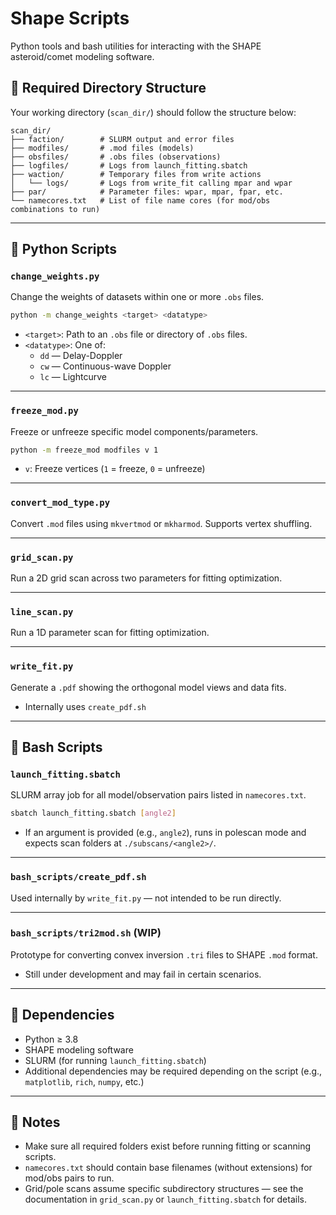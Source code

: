 # Shape Scripts

Python tools and bash utilities for interacting with the SHAPE asteroid/comet modeling software.

## 📁 Required Directory Structure

Your working directory (`scan_dir/`) should follow the structure below:

```
scan_dir/
├── faction/        # SLURM output and error files
├── modfiles/       # .mod files (models)
├── obsfiles/       # .obs files (observations)
├── logfiles/       # Logs from launch_fitting.sbatch
├── waction/        # Temporary files from write actions
│   └── logs/       # Logs from write_fit calling mpar and wpar
├── par/            # Parameter files: wpar, mpar, fpar, etc.
└── namecores.txt   # List of file name cores (for mod/obs combinations to run)
```

---

## 🐍 Python Scripts

### `change_weights.py`

Change the weights of datasets within one or more `.obs` files.

```bash
python -m change_weights <target> <datatype>
```

- `<target>`: Path to an `.obs` file or directory of `.obs` files.
- `<datatype>`: One of:
  - `dd` — Delay-Doppler
  - `cw` — Continuous-wave Doppler
  - `lc` — Lightcurve

---

### `freeze_mod.py`

Freeze or unfreeze specific model components/parameters.

```bash
python -m freeze_mod modfiles v 1
```

- `v`: Freeze vertices (`1` = freeze, `0` = unfreeze)

---

### `convert_mod_type.py`

Convert `.mod` files using `mkvertmod` or `mkharmod`. Supports vertex shuffling.

---

### `grid_scan.py`

Run a 2D grid scan across two parameters for fitting optimization.

---

### `line_scan.py`

Run a 1D parameter scan for fitting optimization.

---

### `write_fit.py`

Generate a `.pdf` showing the orthogonal model views and data fits.

- Internally uses `create_pdf.sh`

---

## 🐚 Bash Scripts

### `launch_fitting.sbatch`

SLURM array job for all model/observation pairs listed in `namecores.txt`.

```bash
sbatch launch_fitting.sbatch [angle2]
```

- If an argument is provided (e.g., `angle2`), runs in polescan mode and expects scan folders at `./subscans/<angle2>/`.

---

### `bash_scripts/create_pdf.sh`

Used internally by `write_fit.py` — not intended to be run directly.

---

### `bash_scripts/tri2mod.sh` (WIP)

Prototype for converting convex inversion `.tri` files to SHAPE `.mod` format.

- Still under development and may fail in certain scenarios.

---

## 🔧 Dependencies

- Python ≥ 3.8
- SHAPE modeling software
- SLURM (for running `launch_fitting.sbatch`)
- Additional dependencies may be required depending on the script (e.g., `matplotlib`, `rich`, `numpy`, etc.)

---

## 📝 Notes

- Make sure all required folders exist before running fitting or scanning scripts.
- `namecores.txt` should contain base filenames (without extensions) for mod/obs pairs to run.
- Grid/pole scans assume specific subdirectory structures — see the documentation in `grid_scan.py` or `launch_fitting.sbatch` for details.